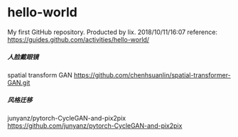 # hello-world
My first GitHub repository.
Producted by lix. 
2018/10/11/16:07
reference:
https://guides.github.com/activities/hello-world/
##### 人脸戴眼镜
spatial transform GAN 
https://github.com/chenhsuanlin/spatial-transformer-GAN.git
##### 风格迁移
junyanz/pytorch-CycleGAN-and-pix2pix 
https://github.com/junyanz/pytorch-CycleGAN-and-pix2pix
